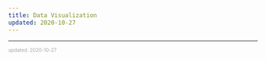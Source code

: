 ```yaml
---
title: Data Visualization
updated: 2020-10-27
---
```


---

<sup><sub><font color="#a6a6a6">updated: 2020-10-27</font></sub></sup>
